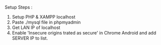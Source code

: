 Setup Steps :

1) Setup PHP & XAMPP localhost
2) Paste ./mysql file in phpmyadmin
3) Get LAN IP of localhost
4) Enable 'Insecure origins trated as secure' in Chrome Android and add SERVER IP to list.
